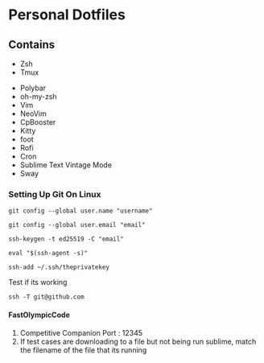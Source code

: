 # Personal Dotfiles

## Contains

- Zsh
- Tmux
<!-- - i3 -->
<!-- - i3Blocks -->
<!-- - i3Blocks_Scripts -->
- Polybar
- oh-my-zsh
- Vim
- NeoVim
- CpBooster
- Kitty
- foot
- Rofi
- Cron
- Sublime Text Vintage Mode
- Sway

### Setting Up Git On Linux

```
git config --global user.name "username"

```

```
git config --global user.email "email"

```

```
ssh-keygen -t ed25519 -C "email"

```

```
eval "$(ssh-agent -s)"

```

```
ssh-add ~/.ssh/theprivatekey

```

Test if its working
```
ssh -T git@github.com

```



#### FastOlympicCode
1. Competitive Companion Port : 12345
2. If test cases are downloading to a file but not being run
    sublime, match the filename of the file that its running
